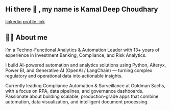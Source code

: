## Hi there 👋 , my name is Kamal Deep Choudhary

[linkedin profile link](https://www.linkedin.com/in/kamaldeep-choudhary-bb973934b/)

## 🙋‍♂️ About me

 I’m a Techno-Functional Analytics & Automation Leader with 13+ years of experience in Investment Banking, Compliance, and Risk Analytics.

I build AI-powered automation and analytics solutions using Python, Alteryx, Power BI, and Generative AI (OpenAI / LangChain) — turning complex regulatory and operational data into actionable insights.

Currently leading Compliance Automation & Surveillance at Goldman Sachs, with a focus on RPA, data pipelines, and governance dashboards. Passionate about building scalable, production-grade apps that combine automation, data visualization, and intelligent document processing.

<!--
**kamaldeep786/kamaldeep786** is a ✨ _special_ ✨ repository because its `README.md` (this file) appears on your GitHub profile.

Here are some ideas to get you started:

- 🔭 I’m currently working on ...
- 🌱 I’m currently learning ...
- 👯 I’m looking to collaborate on ...
- 🤔 I’m looking for help with ...
- 💬 Ask me about ...
- 📫 How to reach me: ...
- 😄 Pronouns: ...
- ⚡ Fun fact: ...
-->
